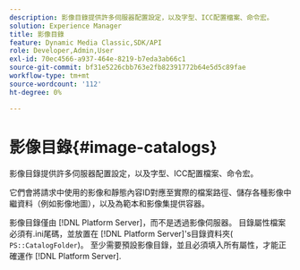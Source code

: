 ```yaml
---
description: 影像目錄提供許多伺服器配置設定，以及字型、ICC配置檔案、命令宏。
solution: Experience Manager
title: 影像目錄
feature: Dynamic Media Classic,SDK/API
role: Developer,Admin,User
exl-id: 70ec4566-a937-464e-8219-b7eda3ab66c1
source-git-commit: bf31e5226cbb763e2fb82391772b64e5d5c89fae
workflow-type: tm+mt
source-wordcount: '112'
ht-degree: 0%

---
```


# 影像目錄{#image-catalogs}

影像目錄提供許多伺服器配置設定，以及字型、ICC配置檔案、命令宏。

它們會將請求中使用的影像和靜態內容ID對應至實際的檔案路徑、儲存各種影像中繼資料（例如影像地圖），以及為範本和影像集提供容器。

影像目錄僅由 [!DNL Platform Server]，而不是透過影像伺服器。 目錄屬性檔案必須有.ini尾碼，並放置在 [!DNL Platform Server]&#39;s目錄資料夾( `PS::CatalogFolder`)。 至少需要預設影像目錄，並且必須填入所有屬性，才能正確運作 [!DNL Platform Server].
